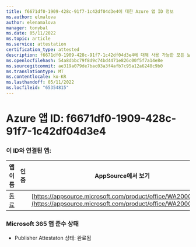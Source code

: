 ```yaml
---
title: f6671df0-1909-428c-91f7-1c42df04d3e4에 대한 Azure 앱 ID 정보
ms.author: elmalova
author: elenamalova
manager: tonybal
ms.date: 05/11/2022
ms.topic: article
ms.service: attestation
certification_type: attested
description: f6671df0-1909-428c-91f7-1c42df04d3e4에 대해 사용 가능한 모든 보안 및 규정 준수 정보입니다.
ms.openlocfilehash: 54a8dbbc79f8d9c74bd4471e826c00f5f7a14e8e
ms.sourcegitcommit: ae319a079de7bac03a3f4afb7c95a12a6248c9b0
ms.translationtype: MT
ms.contentlocale: ko-KR
ms.lasthandoff: 05/11/2022
ms.locfileid: "65354815"
---
```

# <a name="azure-app-id-f6671df0-1909-428c-91f7-1c42df04d3e4"></a>Azure 앱 ID: f6671df0-1909-428c-91f7-1c42df04d3e4


### <a name="apps-associated-with-this-id"></a>이 ID와 연결된 앱:
| **앱 이름** | **인증** | **AppSource에서 보기** |
|--------------|---------------|-----------------------|
| [동료](../forward/WA200002576.md) |  | [https://appsource.microsoft.com/product/office/WA200002576](https://appsource.microsoft.com/product/office/WA200002576) |

### <a name="microsoft-365-app-compliance-status"></a>Microsoft 365 앱 준수 상태
- Publisher Attestaton 상태: 완료됨
